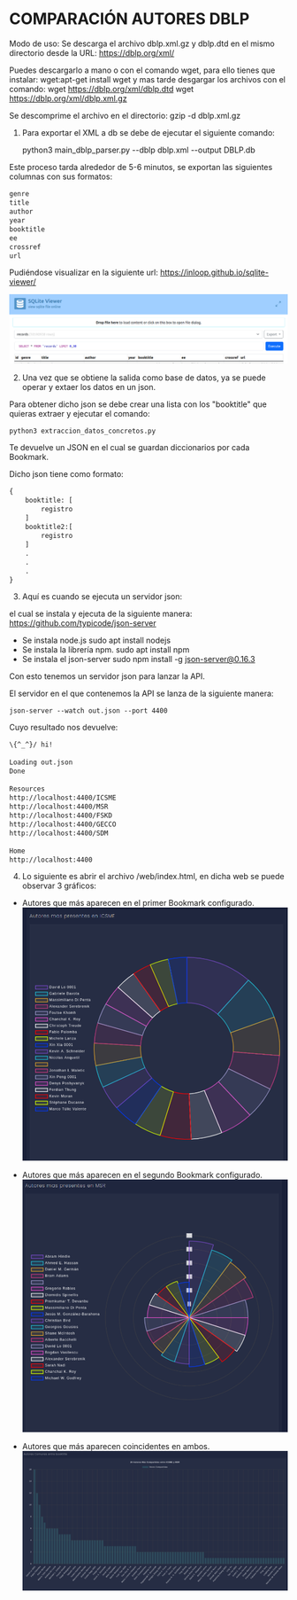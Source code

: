 # COMPARACIÓN AUTORES DBLP

Modo de uso: 
Se descarga el archivo dblp.xml.gz y dblp.dtd en el mismo directorio desde la URL: https://dblp.org/xml/


Puedes descargarlo a mano o con el comando wget, para ello tienes que instalar:
    wget:apt-get install wget
y mas tarde desgargar los archivos con el comando: 
    wget https://dblp.org/xml/dblp.dtd
    wget https://dblp.org/xml/dblp.xml.gz


Se descomprime el archivo en el directorio: 
    gzip -d dblp.xml.gz

1. Para exportar el XML a db se debe de ejecutar el siguiente comando:

    python3 main_dblp_parser.py --dblp dblp.xml --output DBLP.db

Este proceso tarda alrededor de 5-6 minutos, se exportan las siguientes columnas con sus
formatos:

    genre 
    title 
    author 
    year 
    booktitle 
    ee 
    crossref 
    url

Pudiéndose visualizar en la siguiente url:
    https://inloop.github.io/sqlite-viewer/

![Grafico_db](./im_readme/grafico_db.png)

2. Una vez que se obtiene la salida como base de datos, ya se puede operar y extaer los
datos en un json.

Para obtener dicho json se debe crear una lista con los "booktitle" que quieras extraer y 
ejecutar el comando: 

    python3 extraccion_datos_concretos.py

Te devuelve un JSON en el cual se guardan diccionarios por cada Bookmark.

Dicho json tiene como formato:

    {
        booktitle: [
            registro
        ]
        booktitle2:[
            registro
        ]
        .
        .
        .
    } 

3. Aquí es cuando se ejecuta un servidor json:

el cual se instala y ejecuta de la siguiente manera: https://github.com/typicode/json-server

- Se instala node.js
    sudo apt install nodejs
- Se instala la librería npm.
    sudo apt install npm
- Se instala el json-server
    sudo npm install -g json-server@0.16.3

Con esto tenemos un servidor json para lanzar la API.

El servidor en el que contenemos la API se lanza de la siguiente manera:

	json-server --watch out.json --port 4400

Cuyo resultado nos devuelve:

    \{^_^}/ hi!

    Loading out.json
    Done

    Resources
    http://localhost:4400/ICSME
    http://localhost:4400/MSR
    http://localhost:4400/FSKD
    http://localhost:4400/GECCO
    http://localhost:4400/SDM

    Home
    http://localhost:4400


4. Lo siguiente es abrir el archivo /web/index.html, en dicha web se puede observar 3 gráficos:

- Autores que más aparecen en el primer Bookmark configurado.
![Primeros_autores](./im_readme/ICSME.png)

- Autores que más aparecen en el segundo Bookmark configurado.
![Segundos_autores](./im_readme/MSR.png)
- Autores que más aparecen coincidentes en ambos.
![Segundos_autores](./im_readme/Comunes.png)
